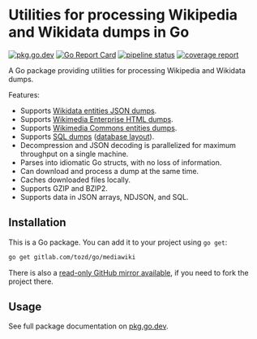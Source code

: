 # Utilities for processing Wikipedia and Wikidata dumps in Go

[![pkg.go.dev](https://pkg.go.dev/badge/gitlab.com/tozd/go/mediawiki)](https://pkg.go.dev/gitlab.com/tozd/go/mediawiki)
[![Go Report Card](https://goreportcard.com/badge/gitlab.com/tozd/go/mediawiki)](https://goreportcard.com/report/gitlab.com/tozd/go/mediawiki)
[![pipeline status](https://gitlab.com/tozd/go/mediawiki/badges/main/pipeline.svg?ignore_skipped=true)](https://gitlab.com/tozd/go/mediawiki/-/pipelines)
[![coverage report](https://gitlab.com/tozd/go/mediawiki/badges/main/coverage.svg)](https://gitlab.com/tozd/go/mediawiki/-/graphs/main/charts)

A Go package providing utilities for processing Wikipedia and Wikidata dumps.

Features:

* Supports [Wikidata entities JSON dumps](https://dumps.wikimedia.org/wikidatawiki/entities/).
* Supports [Wikimedia Enterprise HTML dumps](https://dumps.wikimedia.org/other/enterprise_html/).
* Supports [Wikimedia Commons entities dumps](https://dumps.wikimedia.org/commonswiki/entities/).
* Supports [SQL dumps](https://dumps.wikimedia.org/backup-index.html) ([database layout](https://www.mediawiki.org/wiki/Manual:Database_layout)).
* Decompression and JSON decoding is parallelized for maximum throughput on a single machine.
* Parses into idiomatic Go structs, with no loss of information.
* Can download and process a dump at the same time.
* Caches downloaded files locally.
* Supports GZIP and BZIP2.
* Supports data in JSON arrays, NDJSON, and SQL.

## Installation

This is a Go package. You can add it to your project using `go get`:

```sh
go get gitlab.com/tozd/go/mediawiki
```

There is also a [read-only GitHub mirror available](https://github.com/tozd/go-errors),
if you need to fork the project there.

## Usage

See full package documentation on [pkg.go.dev](https://pkg.go.dev/gitlab.com/tozd/go/mediawiki#section-documentation).
